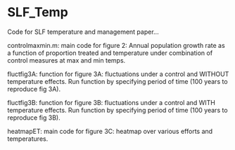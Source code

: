 # SLF_Temp
Code for SLF temperature and management paper...

controlmaxmin.m: main code for figure 2: Annual population growth rate as a function of proportion treated and temperature under combination of control measures at max and min temps.

fluctfig3A: function for figure 3A: fluctuations under a control and WITHOUT temperature effects. Run function by specifying period of time (100 years to reproduce fig 3A).

fluctfig3B: function for figure 3B: fluctuations under a control and WITH temperature effects. Run function by specifying period of time (100 years to reproduce fig 3B).

heatmapET: main code for figure 3C: heatmap over various efforts and temperatures.
